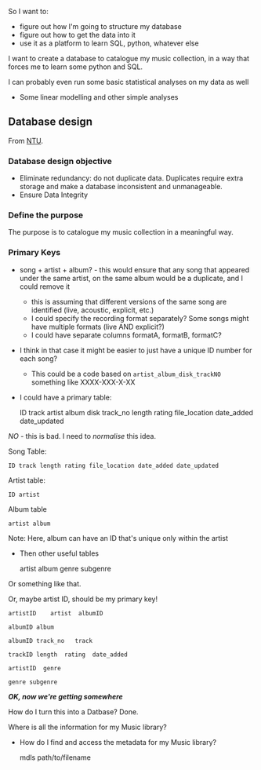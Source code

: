 
So I want to:

- figure out how I'm going to structure my database
- figure out how to get the data into it
- use it as a platform to learn SQL, python, whatever else

I want to create a database to catalogue my music collection, in a way that forces me to learn some python and SQL.

I can probably even run some basic statistical analyses on my data as well

- Some linear modelling and other simple analyses

Database design
---------------

From [NTU](https://www.ntu.edu.sg/home/ehchua/programming/sql/Relational_Database_Design.html).

### Database design objective ###

- Eliminate redundancy: do not duplicate data. Duplicates require extra storage and make a database inconsistent and unmanageable.
- Ensure Data Integrity

### Define the purpose ###

The purpose is to catalogue my music collection in a meaningful way.

### Primary Keys ###

- song + artist + album? - this would ensure that any song that appeared under the same artist, on the same album would be a duplicate, and I could remove it
    - this is assuming that different versions of the same song are identified (live, acoustic, explicit, etc.)
    - I could specify the recording format separately? Some songs might have multiple formats (live AND explicit?)
    - I could have separate columns formatA, formatB, formatC?
- I think in that case it might be easier to just have a unique ID number for each song?
    - This could be a code based on `artist_album_disk_trackNO` something like XXXX-XXX-X-XX

- I could have a primary table:

    ID    track artist    album disk track_no length    rating    file_location date_added    date_updated

*NO* - this is bad. I need to *normalise* this idea.

Song Table:

    ID track length rating file_location date_added date_updated

Artist table:

    ID artist

Album table

    artist album

Note: Here, album can have an ID that's unique only within the artist

- Then other useful tables

    artist    album genre subgenre

Or something like that.

Or, maybe artist ID, should be my primary key!

    artistID    artist  albumID

    albumID album

    albumID track_no   track

    trackID length  rating  date_added  

    artistID  genre

    genre subgenre

***OK, now we're getting somewhere***

How do I turn this into a Datbase? Done.

Where is all the information for my Music library?
  - How do I find and access the metadata for my Music library?

    mdls path/to/filename

